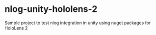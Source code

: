 # nlog-unity-hololens-2
Sample project to test nlog integration in unity using nuget packages for HoloLens 2

